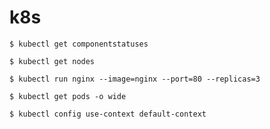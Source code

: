 # k8s

	$ kubectl get componentstatuses

	$ kubectl get nodes

	$ kubectl run nginx --image=nginx --port=80 --replicas=3

	$ kubectl get pods -o wide

	$ kubectl config use-context default-context
